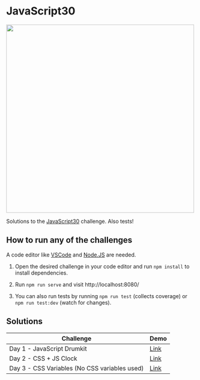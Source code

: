 # JavaScript30

<img src="https://javascript30.com/images/JS3-social-share.png" width="500" />

Solutions to the [JavaScript30](https://javascript30.com/) challenge. Also tests!

## How to run any of the challenges

A code editor like [VSCode](https://code.visualstudio.com/) and [Node.JS](https://nodejs.org/es/) are needed.

1. Open the desired challenge in your code editor and run `npm install` to install dependencies.

2. Run `npm run serve` and visit http://localhost:8080/

3. You can also run tests by running `npm run test` (collects coverage) or `npm run test:dev` (watch for changes).

## Solutions

| Challenge                                     | Demo                                                                                              |
| --------------------------------------------- | ------------------------------------------------------------------------------------------------- |
| Day 1 - JavaScript Drumkit                    | [Link](https://leonelmarianog.github.io/javascript30-challenge/01-javascript-drum-kit/index.html) |
| Day 2 - CSS + JS Clock                        | [Link](https://leonelmarianog.github.io/javascript30-challenge/02-css-js-clock/index.html)        |
| Day 3 - CSS Variables (No CSS variables used) | [Link](https://leonelmarianog.github.io/javascript30-challenge/03A-css-variables/index.html)      |
